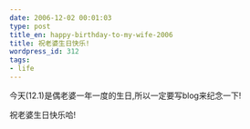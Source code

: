 ```yaml
---
date: 2006-12-02 00:01:03
type: post
title_en: happy-birthday-to-my-wife-2006
title: 祝老婆生日快乐!
wordpress_id: 312
tags:
- life
---
```


今天(12.1)是偶老婆一年一度的生日,所以一定要写blog来纪念一下!

祝老婆生日快乐哈!
